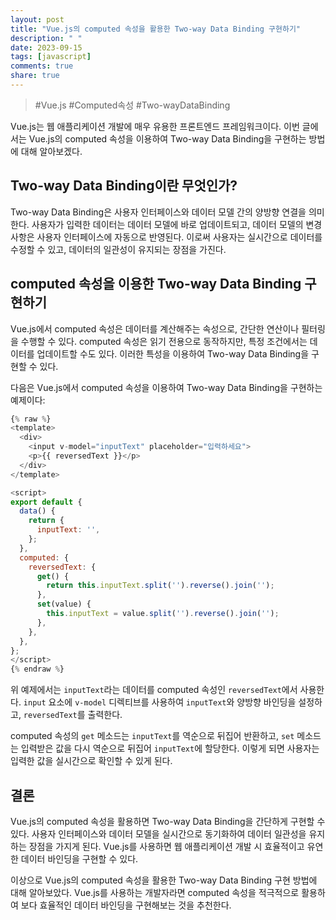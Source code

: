 ```yaml
---
layout: post
title: "Vue.js의 computed 속성을 활용한 Two-way Data Binding 구현하기"
description: " "
date: 2023-09-15
tags: [javascript]
comments: true
share: true
---
```


> #Vue.js #Computed속성 #Two-wayDataBinding

Vue.js는 웹 애플리케이션 개발에 매우 유용한 프론트엔드 프레임워크이다. 이번 글에서는 Vue.js의 computed 속성을 이용하여 Two-way Data Binding을 구현하는 방법에 대해 알아보겠다.

## Two-way Data Binding이란 무엇인가?

Two-way Data Binding은 사용자 인터페이스와 데이터 모델 간의 양방향 연결을 의미한다. 사용자가 입력한 데이터는 데이터 모델에 바로 업데이트되고, 데이터 모델의 변경사항은 사용자 인터페이스에 자동으로 반영된다. 이로써 사용자는 실시간으로 데이터를 수정할 수 있고, 데이터의 일관성이 유지되는 장점을 가진다.

## computed 속성을 이용한 Two-way Data Binding 구현하기

Vue.js에서 computed 속성은 데이터를 계산해주는 속성으로, 간단한 연산이나 필터링을 수행할 수 있다. computed 속성은 읽기 전용으로 동작하지만, 특정 조건에서는 데이터를 업데이트할 수도 있다. 이러한 특성을 이용하여 Two-way Data Binding을 구현할 수 있다.

다음은 Vue.js에서 computed 속성을 이용하여 Two-way Data Binding을 구현하는 예제이다:

```javascript
{% raw %}
<template>
  <div>
    <input v-model="inputText" placeholder="입력하세요">
    <p>{{ reversedText }}</p>
  </div>
</template>

<script>
export default {
  data() {
    return {
      inputText: '',
    };
  },
  computed: {
    reversedText: {
      get() {
        return this.inputText.split('').reverse().join('');
      },
      set(value) {
        this.inputText = value.split('').reverse().join('');
      },
    },
  },
};
</script>
{% endraw %}
```

위 예제에서는 `inputText`라는 데이터를 computed 속성인 `reversedText`에서 사용한다. `input` 요소에 `v-model` 디렉티브를 사용하여 `inputText`와 양방향 바인딩을 설정하고, `reversedText`를 출력한다.

computed 속성의 `get` 메소드는 `inputText`를 역순으로 뒤집어 반환하고, `set` 메소드는 입력받은 값을 다시 역순으로 뒤집어 `inputText`에 할당한다. 이렇게 되면 사용자는 입력한 값을 실시간으로 확인할 수 있게 된다.

## 결론

Vue.js의 computed 속성을 활용하면 Two-way Data Binding을 간단하게 구현할 수 있다. 사용자 인터페이스와 데이터 모델을 실시간으로 동기화하여 데이터 일관성을 유지하는 장점을 가지게 된다. Vue.js를 사용하면 웹 애플리케이션 개발 시 효율적이고 유연한 데이터 바인딩을 구현할 수 있다.

이상으로 Vue.js의 computed 속성을 활용한 Two-way Data Binding 구현 방법에 대해 알아보았다. Vue.js를 사용하는 개발자라면 computed 속성을 적극적으로 활용하여 보다 효율적인 데이터 바인딩을 구현해보는 것을 추천한다.